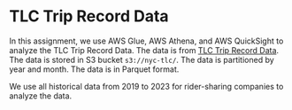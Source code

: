 # TLC Trip Record Data

In this assignment, we use AWS Glue, AWS Athena, and AWS QuickSight to analyze the TLC Trip Record Data. The data is from [TLC Trip Record Data](https://registry.opendata.aws/nyc-tlc-trip-records-pds/). The data is stored in S3 bucket `s3://nyc-tlc/`. The data is partitioned by year and month. The data is in Parquet format. 

We use all historical data from 2019 to 2023 for rider-sharing companies to analyze the data.

